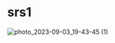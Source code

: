 # srs1

![photo_2023-09-03_19-43-45 (1)](https://github.com/1nsign/srs1/assets/143948119/af5ba62a-59f7-4081-b9a9-ab22427bb70f)

